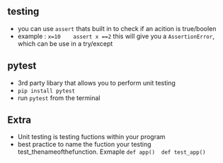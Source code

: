 ## testing
* you can use ```assert``` thats built in to check if an acition is true/boolen
* example : ```x=10    assert x ==2``` this will give you a ```AssertionError```, which can be use in a try/except

## pytest 
* 3rd party libary that allows you to perform unit testing
* ```pip install pytest```
* run ```pytest``` from the terminal 


## Extra 
* Unit testing is testing fuctions within your program
* best practice to name the fuction your testing test_thenameofthefunction. Exmaple ```def app()  def test_app()``` 

